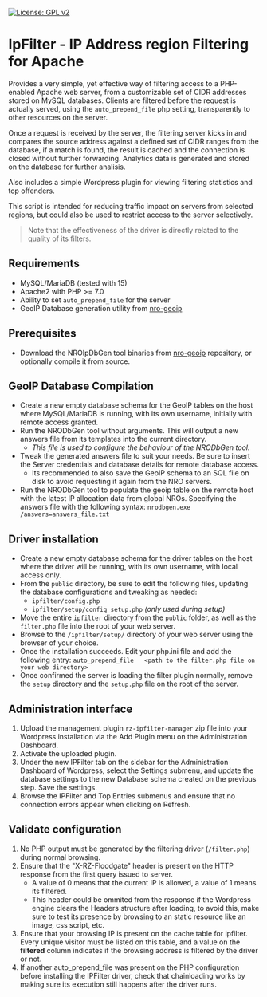 [![License: GPL v2](https://img.shields.io/badge/License-GPL%20v2-blue.svg)](https://www.gnu.org/licenses/old-licenses/gpl-2.0.en.html)

# IpFilter - IP Address region Filtering for Apache

Provides a very simple, yet effective way of filtering access to a PHP-enabled Apache web server, from a customizable set of CIDR addresses
stored on MySQL databases. Clients are filtered before the request is actually served, using the `auto_prepend_file` php setting, transparently
to other resources on the server.

Once a request is received by the server, the filtering server kicks in and compares the source address against a defined set of CIDR ranges from
the database, if a match is found, the result is cached and the connection is closed without further forwarding. Analytics data is generated and stored
on the database for further analisis.

Also includes a simple Wordpress plugin for viewing filtering statistics and top offenders.

This script is intended for reducing traffic impact on servers from selected regions, but could also be used to restrict access to the server selectively.

> Note that the effectiveness of the driver is directly related to the quality of its filters.


## Requirements
- MySQL/MariaDB (tested with 15)
- Apache2 with PHP >= 7.0
- Ability to set `auto_prepend_file` for the server
- GeoIP Database generation utility from [nro-geoip](https://github.com/KDERazorback/nro_geoip/releases)

## Prerequisites
- Download the NROIpDbGen tool binaries from [nro-geoip](https://github.com/KDERazorback/nro_geoip) repository, or optionally compile it from source.


## GeoIP Database Compilation
- Create a new empty database schema for the GeoIP tables on the host where MySQL/MariaDB is running, with its own username, initially with remote access granted.
- Run the NRODbGen tool without arguments. This will output a new answers file from its templates into the current directory.
    - _This file is used to configure the behaviour of the NRODbGen tool._
- Tweak the generated answers file to suit your needs. Be sure to insert the Server credentials and database details for remote database access.
    - Its recommended to also save the GeoIP schema to an SQL file on disk to avoid requesting it again from the NRO servers.
- Run the NRODbGen tool to populate the geoip table on the remote host with the latest IP allocation data from global NROs. Specifying the answers file with the following syntax:
    `nrodbgen.exe /answers=answers_file.txt`


## Driver installation
- Create a new empty database schema for the driver tables on the host where the driver will be running, with its own username, with local access only.
- From the `public` directory, be sure to edit the following files, updating the database configurations and tweaking as needed:
    - `ipfilter/config.php`
    - `ipfilter/setup/config_setup.php` _(only used during setup)_
- Move the entire `ipfilter` directory from the `public` folder, as well as the `filter.php` file into the root of your web server.
- Browse to the `/ipfilter/setup/` directory of your web server using the browser of your choice.
- Once the installation succeeds. Edit your php.ini file and add the following entry:
    `auto_prepend_file   <path to the filter.php file on your web directory>`
- Once confirmed the server is loading the filter plugin normally, remove the `setup` directory and the `setup.php` file on the root of the server.


## Administration interface
1. Upload the management plugin `rz-ipfilter-manager` zip file into your Wordpress installation via the Add Plugin menu on the Administration Dashboard.
2. Activate the uploaded plugin.
3. Under the new IPFilter tab on the sidebar for the Administration Dashboard of Wordpress, select the Settings submenu, and update the database settings to
   the new Database schema created on the previous step. Save the settings.
4. Browse the IPFilter and Top Entries submenus and ensure that no connection errors appear when clicking on Refresh.


## Validate configuration
1. No PHP output must be generated by the filtering driver (`/filter.php`) during normal browsing.
2. Ensure that the "X-RZ-Floodgate" header is present on the HTTP response from the first query issued to server. 
    - A value of 0 means that the current IP is allowed, a value of 1 means its filtered.
    - This header could be ommited from the response if the Wordpress engine clears the Headers structure after loading, to avoid this, make sure to test its presence by browsing
      to an static resource like an image, css script, etc.
3. Ensure that your browsing IP is present on the cache table for ipfilter. Every unique visitor must be listed on this table, and a value on the **filtered** column indicates if
   the browsing address is filtered by the driver or not.
4. If another auto_prepend_file was present on the PHP configuration before installing the IPFilter driver, check that chainloading works by making sure its 
   execution still happens after the driver runs.
